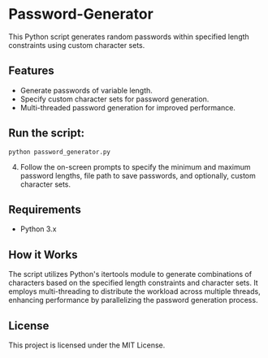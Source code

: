 # Password-Generator

This Python script generates random passwords within specified length constraints using custom character sets.

## Features

- Generate passwords of variable length.
- Specify custom character sets for password generation.
- Multi-threaded password generation for improved performance.

##  Run the script:

`python password_generator.py`

4. Follow the on-screen prompts to specify the minimum and maximum password lengths, file path to save passwords, and optionally, custom character sets.

## Requirements

- Python 3.x

## How it Works

The script utilizes Python's itertools module to generate combinations of characters based on the specified length constraints and character sets. It employs multi-threading to distribute the workload across multiple threads, enhancing performance by parallelizing the password generation process.

## License

This project is licensed under the MIT License.

